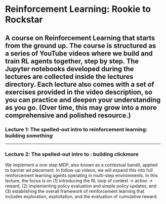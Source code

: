 # Reinforcement Learning: Rookie to Rockstar

A course on Reinforcement Learning that starts from the ground up. The course is structured as a series of YouTube videos where we build and train RL agents together, step by step. The Jupyter notebooks developed during the lectures are collected inside the lectures directory. Each lecture also comes with a set of exercises provided in the video description, so you can practice and deepen your understanding as you go. (Over time, this may grow into a more comprehensive and polished resource.)
---
### Lecture 1: The spelled-out intro to reinforcement learning: building *something* 

---
### Lecture 2: The spelled-out intro to : building clickmore
We implement a one-step MDP, also known as a contextual bandit, applied to banner ad placement. In follow-up videos, we will expand this into full reinforcement learning agents operating in multi-step environments. In this lecture, the focus is on (1) introducing the RL loop of context → action → reward, (2) implementing policy evaluation and simple policy updates, and (3) establishing the overall framework of reinforcement learning that includes exploration, exploitation, and the evaluation of cumulative reward.
